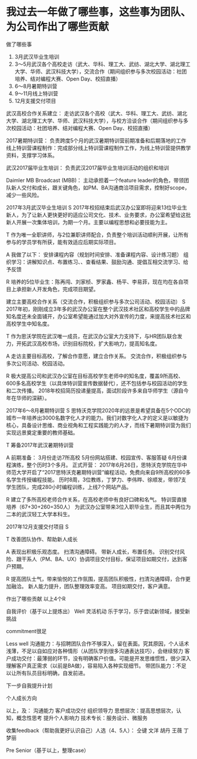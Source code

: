 # 我过去一年做了哪些事，这些事为团队、为公司作出了哪些贡献

做了哪些事
1. 3月武汉毕业生培训
2. 3～5月武汉各个高校走访（武大、华科、理工大、武纺、湖北大学、湖北理工大学、华师、武汉科技大学），交流合作（期间组织参与多次校园活动：社团培养、结对编程大赛、Open Day、校招直播）
3. 6～8月暑期特训营
4. 9～11月线上特训营
5. 12月支援交付项目


武汉高校合作关系建立：
走访武汉各个高校（武大、华科、理工大、武纺、湖北大学、湖北理工大学、华师、武汉科技大学），与校方洽谈合作（期间组织参与多次校园活动：社团培养、结对编程大赛、Open Day、校招直播）

2017暑期特训营：
负责跨度5个月的武汉暑期特训营前期准备和后期落地的工作
线上特训营课程制作：完成部分线上特训营课程制作工作，为线上特训营提供教学资料，支撑学习体系。

武汉2017届毕业生培训：
负责武汉2017届毕业生培训活动的组织和培训

Daimler MB Broadcast (MBB)：
主动承担着一个feature leader的角色，带领团队新人交付和成长，跟关键角色，如PM、BA沟通商洽项目需求，控制好scope，减少一些风险。



2017年3月武汉毕业生培训
S
2017年校招结束后武汉办公室即将迎来13位毕业生新人，为了让新人更快更好的适应公司文化、技术、业务要求，办公室希望给这批新人开展一次集体培训，为期一个月。主要以编程思想和必要技能为主。

T
作为唯一全职讲师，与2位兼职讲师配合，负责整个培训活动顺利开展，让所有参与的学员学有所获，能有效适应后期实际项目。

A
我做了以下：
安排课程内容（规划时间安排、准备课程内容、设计练习题）
组织学习：讲解知识点、布置练习、、查看结果、鼓励沟通、提倡互相交流学习、给予反馈

R
培养的5位毕业生：陈再闯、刘家桢、罗家鑫、杨平、李易菲，现在均在各自项目上承担新人开发角色，完成项目期望。


建立主要高校合作关系（交流合作，积极组织参与多次公司活动、校园活动）
S
2017年初，刚刚成立3年多的武汉办公室在整个武汉技术社区和高校学生中的品牌知名度还未全面铺开，办公室希望能通过加大对外宣传的力度，来提高技术社区和高校学生中知名度。

T
作为思沃学院在武汉唯一成员，在武汉办公室大力支持下，与HR团队联合发力，开拓武汉高校市场，识别目标院校，扩大影响力，提高知名度。

A
走访主要目标高校，了解合作意愿，建立合作关系。
交流合作，积极组织参与多次公司活动、校园活动。

R
极大提高公司和武汉办公室在目标高校学生老师中的知名度，覆盖9所高校、600多名高校学生（以具体特训营宣传数据替代），还不包括参与校园活动的学生和二次传播。
2018年校招简历投递量提高，面试阶段许多来自华师学生（源自今年在华师的深耕）。

2017年6～8月暑期特训营
S
思特沃克学院2020年的远景是希望具备在5个ODC的城市一年培养出3000名数字化人才的能力。我们对数字化人才的定义是以敏捷为核心，具备设计思维、商业视角和工程实践能力的人才，而线下暑期特训营为我们实现远景奠定重要的教师基础。

T
筹备2017年武汉暑期特训营

A
前期准备：
3月份走访7所高校
5月份网站搭建、校园宣传、客服答疑
6月份课程演练，整个历时3个多月。
正式开营：
2017年6月26日，思特沃克学院在华中师范大学开启了“2017思特沃克暑期特训营”编程活动，免费向来自9所高校的60多名学生传授编程技能。
历时8周，3位教练，丁梦力、李伟晔、徐顺发，带领7支学生团队，完成280小时编程训练，上线7个网站产品。

R
建立了多所高校老师合作关系，在高校老师中有良好口碑和名气。
特训营直接培养（67+30+260=350人）
为武汉办公室带来3位入职毕业生，而且其中两位为二本的武汉轻工大学本科生。


2017年12月支援交付项目
S


T
改善团队协作、帮助新人成长

A
表现出积极乐观态度。
扫清沟通障碍。
带新人成长，布置任务。
识别交付风险、跟干系人（PM、BA、UX）协调项目交付目标，保证项目如期交付，达到客户预期。

R
提高团队士气，带来愉悦的工作氛围，提高团队积极性，扫清沟通障碍，合作更加融洽。
新人能力提升，团队整理效率变高。
项目如期交付，客户满意。

作出了哪些贡献
以上4个R

自我评价（基于以上提炼出）
Well
灵活机动
乐于学习，乐于尝试新领域，接受新挑战

commitment很足


Less well
沟通能力：与招聘团队合作不够深入，留在表面。究其原因，个人话术浅薄，不足以自如应对各种情形（从团队学到很多沟通表达技巧），会继续努力
客户成功交付：最薄弱的环节，没有明确客户价值。可能是开发思维惯性，很少深入理解客户真正需求（以前是BA做），容易陷入各种实现细节。
带团队能力：不足以让所有队员目标明确，自发前进。



下一步自我提升计划

个人成长方向

以上，及：
沟通能力
客户成功交付
组织领导力
思想层次：提高思想层次，认知，概念性思考
提升个人影响力
技术专长：服务设计、微服务

收集feedback（帮助我更好认识自己）人选（4、5人）：
仝键
文洋
胡丹
王薇
丁梦丽

Pre Senior（基于以上，整理case）